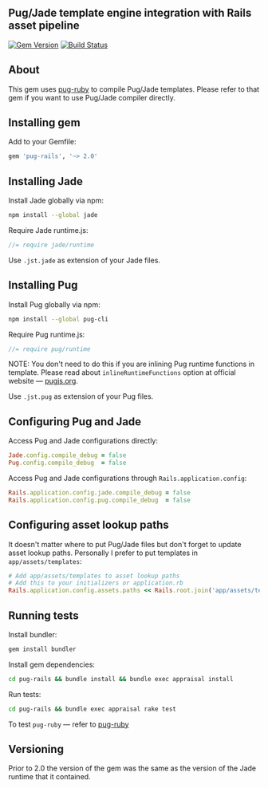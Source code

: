 ## Pug/Jade template engine integration with Rails asset pipeline

[![Gem Version](https://badge.fury.io/rb/pug-rails.svg)](https://badge.fury.io/rb/pug-rails)
[![Build Status](https://travis-ci.org/yivo/pug-rails.svg?branch=master)](https://travis-ci.org/yivo/pug-rails)

## About
This gem uses [pug-ruby](https://github.com/yivo/pug-ruby) to compile Pug/Jade templates. Please refer to that gem if you want to use Pug/Jade compiler directly.

## Installing gem
Add to your Gemfile:
```ruby
gem 'pug-rails', '~> 2.0'
```

## Installing Jade
Install Jade globally via npm:
```bash
npm install --global jade
```

Require Jade runtime.js:
```js
//= require jade/runtime
```

Use `.jst.jade` as extension of your Jade files.

## Installing Pug
Install Pug globally via npm:
```bash
npm install --global pug-cli
```

Require Pug runtime.js:
```js
//= require pug/runtime
```
NOTE: You don't need to do this if you are inlining Pug runtime functions in template. Please read about `inlineRuntimeFunctions` option at official website — [pugjs.org](http://pugjs.org).

Use `.jst.pug` as extension of your Pug files.

## Configuring Pug and Jade
Access Pug and Jade configurations directly:
```ruby
Jade.config.compile_debug = false
Pug.config.compile_debug  = false
```

Access Pug and Jade configurations through `Rails.application.config`:
```ruby
Rails.application.config.jade.compile_debug = false
Rails.application.config.pug.compile_debug  = false
```

## Configuring asset lookup paths
It doesn't matter where to put Pug/Jade files but don't forget to update asset lookup paths. 
Personally I prefer to put templates in `app/assets/templates`:
```ruby
# Add app/assets/templates to asset lookup paths
# Add this to your initializers or application.rb
Rails.application.config.assets.paths << Rails.root.join('app/assets/templates')
```

## Running tests
Install bundler:
```bash
gem install bundler
```

Install gem dependencies:
```bash
cd pug-rails && bundle install && bundle exec appraisal install
```

Run tests:
```bash
cd pug-rails && bundle exec appraisal rake test
```

To test `pug-ruby` — refer to [pug-ruby](https://github.com/yivo/pug-ruby)

## Versioning
Prior to 2.0 the version of the gem was the same as the version of the Jade runtime that it contained.

